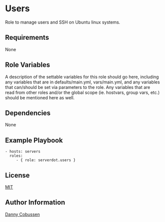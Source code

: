 Users
=========

Role to manage users and SSH on Ubuntu linux systems.

Requirements
------------

None

Role Variables
--------------

A description of the settable variables for this role should go here, including any variables that are in defaults/main.yml, vars/main.yml, and any variables that can/should be set via parameters to the role. Any variables that are read from other roles and/or the global scope (ie. hostvars, group vars, etc.) should be mentioned here as well.

Dependencies
------------

None

Example Playbook
----------------

    - hosts: servers
      roles:
         - { role: serverdot.users }

License
-------

[MIT](http://choosealicense.com/licenses/mit/)

Author Information
------------------

[Danny Cobussen](https://www.gitlab.com/dannycobussen)
